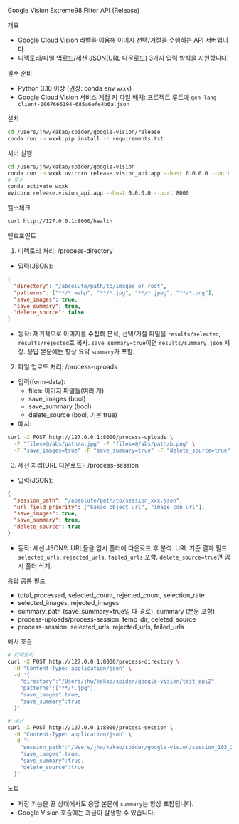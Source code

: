 Google Vision Extreme98 Filter API (Release)

개요
- Google Cloud Vision 라벨을 이용해 이미지 선택/거절을 수행하는 API 서버입니다.
- 디렉토리/파일 업로드/세션 JSON(URL 다운로드) 3가지 입력 방식을 지원합니다.

필수 준비
- Python 3.10 이상 (권장: conda env `wxxk`)
- Google Cloud Vision 서비스 계정 키 파일 배치: 프로젝트 루트에 `gen-lang-client-0067666194-685a6efe4b6a.json`

설치
```bash
cd /Users/jhw/kakao/spider/google-vision/release
conda run -n wxxk pip install -r requirements.txt
```

서버 실행
```bash
cd /Users/jhw/kakao/spider/google-vision
conda run -n wxxk uvicorn release.vision_api:app --host 0.0.0.0 --port 8000
# 또는
conda activate wxxk
uvicorn release.vision_api:app --host 0.0.0.0 --port 8000
```

헬스체크
```bash
curl http://127.0.0.1:8000/health
```

엔드포인트
1) 디렉토리 처리: /process-directory
 - 입력(JSON):
```json
{
  "directory": "/absolute/path/to/images_or_root",
  "patterns": ["**/*.webp", "**/*.jpg", "**/*.jpeg", "**/*.png"],
  "save_images": true,
  "save_summary": true,
  "delete_source": false
}
```
 - 동작: 재귀적으로 이미지를 수집해 분석, 선택/거절 파일을 `results/selected`, `results/rejected`로 복사. `save_summary=true`이면 `results/summary.json` 저장. 응답 본문에는 항상 요약 `summary`가 포함.

2) 파일 업로드 처리: /process-uploads
 - 입력(form-data):
   - files: 이미지 파일들(여러 개)
   - save_images (bool)
   - save_summary (bool)
   - delete_source (bool, 기본 true)
 - 예시:
```bash
curl -X POST http://127.0.0.1:8000/process-uploads \
  -F "files=@/abs/path/a.jpg" -F "files=@/abs/path/b.png" \
  -F "save_images=true" -F "save_summary=true" -F "delete_source=true"
```

3) 세션 처리(URL 다운로드): /process-session
 - 입력(JSON):
```json
{
  "session_path": "/absolute/path/to/session_xxx.json",
  "url_field_priority": ["kakao_object_url", "image_cdn_url"],
  "save_images": true,
  "save_summary": true,
  "delete_source": true
}
```
 - 동작: 세션 JSON의 URL들을 임시 폴더에 다운로드 후 분석. URL 기준 결과 필드 `selected_urls`, `rejected_urls`, `failed_urls` 포함. `delete_source=true`면 임시 폴더 삭제.

응답 공통 필드
- total_processed, selected_count, rejected_count, selection_rate
- selected_images, rejected_images
- summary_path (save_summary=true일 때 경로), summary (본문 포함)
- process-uploads/process-session: temp_dir, deleted_source
- process-session: selected_urls, rejected_urls, failed_urls

예시 호출
```bash
# 디렉토리
curl -X POST http://127.0.0.1:8000/process-directory \
  -H "Content-Type: application/json" \
  -d '{
    "directory":"/Users/jhw/kakao/spider/google-vision/test_api2",
    "patterns":["**/*.jpg"],
    "save_images":true,
    "save_summary":true
  }'

# 세션
curl -X POST http://127.0.0.1:8000/process-session \
  -H "Content-Type: application/json" \
  -d '{
    "session_path":"/Users/jhw/kakao/spider/google-vision/session_103_20250915_122735.json",
    "save_images":true,
    "save_summary":true,
    "delete_source":true
  }'
```

노트
- 저장 기능을 끈 상태에서도 응답 본문에 `summary`는 항상 포함됩니다.
- Google Vision 호출에는 과금이 발생할 수 있습니다.

